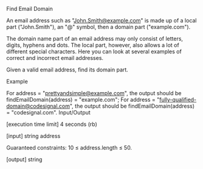 Find Email Domain

An email address such as "John.Smith@example.com" is made up of a local part ("John.Smith"), an "@" symbol, then a domain part ("example.com").

The domain name part of an email address may only consist of letters, digits, hyphens and dots. The local part, however, also allows a lot of different special characters. Here you can look at several examples of correct and incorrect email addresses.

Given a valid email address, find its domain part.

Example

For address = "prettyandsimple@example.com", the output should be
findEmailDomain(address) = "example.com";
For address = "fully-qualified-domain@codesignal.com", the output should be
findEmailDomain(address) = "codesignal.com".
Input/Output

[execution time limit] 4 seconds (rb)

[input] string address

Guaranteed constraints:
10 ≤ address.length ≤ 50.

[output] string